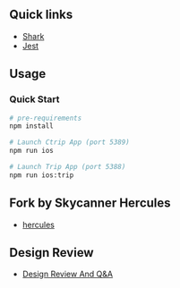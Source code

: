 
## Quick links
- [Shark](./documents/SHARKSDK.md)
- [Jest](./documents/JEST.md)

## Usage

### Quick Start

```sh
# pre-requirements
npm install

# Launch Ctrip App (port 5389)
npm run ios

# Launch Trip App (port 5388)
npm run ios:trip

```



## Fork by Skycanner Hercules
- [hercules](http://git.dev.sh.ctripcorp.com/carosd/hercules)    

## Design Review
- [Design Review And Q&A](http://conf.ctripcorp.com/display/CAR/App-Three-In-One+Design+Review)    
